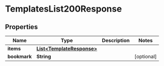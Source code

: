 

# TemplatesList200Response


## Properties

| Name | Type | Description | Notes |
|------------ | ------------- | ------------- | -------------|
|**items** | [**List&lt;TemplateResponse&gt;**](TemplateResponse.md) |  |  |
|**bookmark** | **String** |  |  [optional] |



